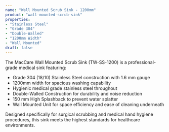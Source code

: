 ```yaml
---
name: "Wall Mounted Scrub Sink - 1200mm"
product: "wall-mounted-scrub-sink"
properties:
- "Stainless Steel"
- "Grade 304"
- "Double-Walled"
- "1200mm Width"
- "Wall Mounted"
draft: false
---
```


The MacCare Wall Mounted Scrub Sink (TW-SS-1200) is a professional-grade medical sink featuring:

- Grade 304 (18/10) Stainless Steel construction with 1.6 mm gauge
- 1200mm width for spacious washing capability
- Hygienic medical grade stainless steel throughout
- Double-Walled Construction for durability and noise reduction
- 150 mm High Splashback to prevent water splatter
- Wall Mounted Unit for space efficiency and ease of cleaning underneath

Designed specifically for surgical scrubbing and medical hand hygiene procedures, this sink meets the highest standards for healthcare environments.
